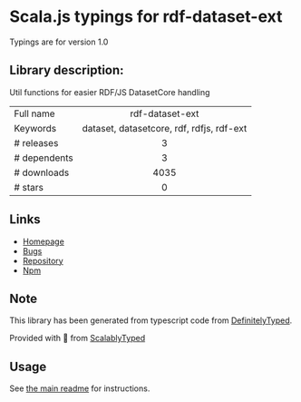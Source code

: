 
# Scala.js typings for rdf-dataset-ext

Typings are for version 1.0

## Library description:
Util functions for easier RDF/JS DatasetCore handling

|                    |                 |
| ------------------ | :-------------: |
| Full name          | rdf-dataset-ext |
| Keywords           | dataset, datasetcore, rdf, rdfjs, rdf-ext |
| # releases         | 3 |
| # dependents       | 3 |
| # downloads        | 4035 |
| # stars            | 0 |

## Links
- [Homepage](https://github.com/rdf-ext/rdf-dataset-ext)
- [Bugs](https://github.com/rdf-ext/rdf-dataset-ext/issues)
- [Repository](https://github.com/rdf-ext/rdf-dataset-ext)
- [Npm](https://www.npmjs.com/package/rdf-dataset-ext)
    


## Note
This library has been generated from typescript code from [DefinitelyTyped](https://definitelytyped.org).

Provided with :purple_heart: from [ScalablyTyped](https://github.com/oyvindberg/ScalablyTyped)

## Usage
See [the main readme](../../readme.md) for instructions.


